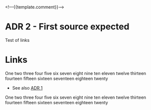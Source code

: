 <!––{{template.comment}}––>

# ADR 2 - First source expected

Test of links

# Links

One two three four five six seven 
eight nine ten eleven twelve thirteen 
fourteen fifteen sixteen seventeen
eighteen twenty

* See also [ADR 1](0001-test-target.md) 

<!--* {{{link.comment="See also"}}} [ADR {{{link.id="1"}}}]({{{link.file="0001-test-target.md"}}})-->

One two three four five six seven 
eight nine ten eleven twelve thirteen 
fourteen fifteen sixteen seventeen
eighteen twenty